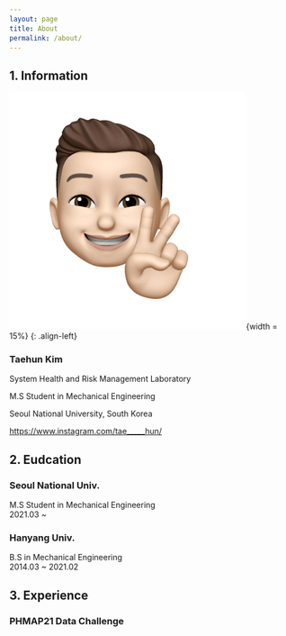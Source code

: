 ```yaml
---
layout: page
title: About
permalink: /about/
---
```


## 1. Information

![image](/public/img/kth1.png){width = 15%}
{: .align-left}

### Taehun Kim <br>

System Health and Risk Management Laboratory

M.S Student in Mechanical Engineering

Seoul National University, South Korea

https://www.instagram.com/tae_____hun/

## 2. Eudcation

### Seoul National Univ.
M.S Student in Mechanical Engineering<br>
2021.03 ~

### Hanyang Univ.
B.S in Mechanical Engineering<br>
2014.03 ~ 2021.02

## 3. Experience

### PHMAP21 Data Challenge
